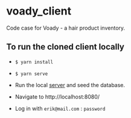 # voady_client
Code case for Voady - a hair product inventory.

## To run the cloned client locally
* `$ yarn install`

* `$ yarn serve`

* Run the local [server](https://github.com/erikbjoern/voady_code_case_api#readme) and seed the database.

* Navigate to http://localhost:8080/

* Log in with `erik@mail.com` : `password`
